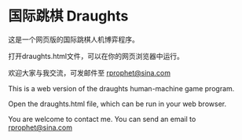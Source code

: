 # 国际跳棋 Draughts

这是一个网页版的国际跳棋人机博弈程序。

打开draughts.html文件，可以在你的网页浏览器中运行。

欢迎大家与我交流，可发邮件至 rprophet@sina.com


This is a web version of the draughts human-machine game program.

Open the draughts.html file, which can be run in your web browser.

You are welcome to contact me. You can send an email to rprophet@sina.com
